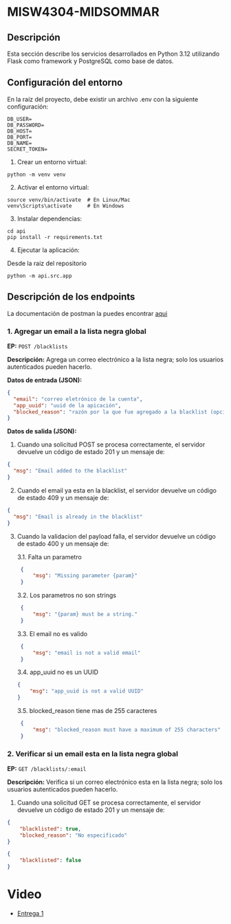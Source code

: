 # MISW4304-MIDSOMMAR

## Descripción

Esta sección describe los servicios desarrollados en Python 3.12 utilizando Flask como framework y PostgreSQL como base de datos.

## Configuración del entorno

En la raíz del proyecto, debe existir un archivo .env con la siguiente configuración:

```
DB_USER=
DB_PASSWORD=
DB_HOST=
DB_PORT=
DB_NAME=
SECRET_TOKEN=
```

1. Crear un entorno virtual:

```
python -m venv venv
```

2. Activar el entorno virtual:

```
source venv/bin/activate  # En Linux/Mac
venv\Scripts\activate     # En Windows
```

3. Instalar dependencias:

```
cd api
pip install -r requirements.txt
```

4. Ejecutar la aplicación:

Desde la raiz del repositorio

```
python -m api.src.app
```

## Descripción de los endpoints

La documentación de postman la puedes encontrar [aqui](https://documenter.getpostman.com/view/25797145/2sB3QQKTZn)

### 1. Agregar un email a la lista negra global

**EP:** `POST /blacklists`

**Descripción:** Agrega un correo electrónico a la lista negra; solo los usuarios autenticados pueden hacerlo.

**Datos de entrada (JSON):**

```json
{
  "email": "correo eletrónico de la cuenta",
  "app_uuid": "uuid de la apicación",
  "blocked_reason": "razón por la que fue agregado a la blacklist (opcional)"
}
```

**Datos de salida (JSON):**

1. Cuando una solicitud POST se procesa correctamente, el servidor devuelve un código de estado 201 y un mensaje de:

```json
{
  "msg": "Email added to the blacklist"
}
```

2. Cuando el email ya esta en la blacklist, el servidor devuelve un código de estado 409 y un mensaje de:

```json
{
  "msg": "Email is already in the blacklist"
}
```

3. Cuando la validacion del payload falla, el servidor devuelve un código de estado 400 y un mensaje de:
   
   3.1. Falta un parametro
   ```json
    {
        "msg": "Missing parameter {param}"
    }
    ```
   3.2. Los parametros no son strings
   ```json
    {
        "msg": "{param} must be a string."
    }
    ```
   3.3. El email no es valido
   ```json
    {
        "msg": "email is not a valid email"
    }
    ```
   3.4. app_uuid no es un UUID
    ```json
    {
        "msg": "app_uuid is not a valid UUID"
    }
    ```
   3.5. blocked_reason tiene mas de 255 caracteres
   ```json
    {
        "msg": "blocked_reason must have a maximum of 255 characters"
    }
    ```

### 2. Verificar si un email esta en la lista negra global

**EP:** `GET /blacklists/:email`

**Descripción:** Verifica si un correo electrónico esta en la lista negra; solo los usuarios autenticados pueden hacerlo.

1. Cuando una solicitud GET se procesa correctamente, el servidor devuelve un código de estado 201 y un mensaje de:
   
```json
{
    "blacklisted": true,
    "blocked_reason": "No especificado"
}
```
```json
{
    "blacklisted": false
}
```

# Video
- [Entrega 1](https://uniandes-my.sharepoint.com/:v:/r/personal/s_velasquezm2_uniandes_edu_co/Documents/Documentos/UNIANDES/9%20Semestre%20(2025-2)/Devops/Entrega%201%20Devops%20MIDSOMMAR%20.mp4?csf=1&web=1&nav=eyJyZWZlcnJhbEluZm8iOnsicmVmZXJyYWxBcHAiOiJPbmVEcml2ZUZvckJ1c2luZXNzIiwicmVmZXJyYWxBcHBQbGF0Zm9ybSI6IldlYiIsInJlZmVycmFsTW9kZSI6InZpZXciLCJyZWZlcnJhbFZpZXciOiJNeUZpbGVzTGlua0NvcHkifX0&e=LWWjMq)

